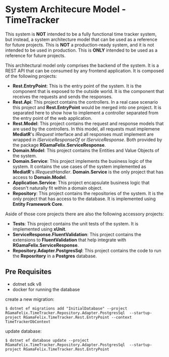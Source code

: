 # System Architecure Model - TimeTracker

This system is **NOT** intended to be a fully functional time tracker system, but instead, a system architecture model that can be used as a reference for future projects.
This is **NOT** a production-ready system, and it is not intended to be used in production.
This is **ONLY** intended to be used as a reference for future projects.

This architectural model only comprises the backend of the system. It is a REST API that can be consumed by any frontend application.
It is composed of the following projects:
* **Rest.EntryPoint**: This is the entry point of the system. It is the component that is exposed to the outside world. It is the component that receives the requests and sends the responses.
* **Rest.Api**: This project contains the controllers. In a real case scenario this project and __Rest.EntryPoint__ would be merged into one project. It is separated here to show how to implement a controller separated from the entry point of the web application.
* **Rest.Model**: This project contains the request and response models that are used by the controllers. In this model, all requests must implemene **MediatR**'s _IRequest_ interface and all responses must implement are wrapped in _IServiceResponseOf<T>_ or _IServiceResponse_. Both provided by the package **RGamaFelix.ServiceResponse**.
* **Domain.Model**: This project contains the Entities and Value Objects of the system.
* **Domain.Service**: This project implements the business logic of the system. It contains the use cases of the system implemented as **MediatR**'s _IRequestHandler_. **Domain.Service** is the only project that has access to **Domain.Model**.
* **Application.Service**: This project encapsulate business logic that doesn't naturally fit within a domain object.
* **Repository**: This project contains the repositories of the system. It is the only project that has access to the database. It is implemented using **Entity Framework Core**.

Aside of those core projects there are also the following accessory projects:
* **Tests**: This project contains the unit tests of the system. It is implemented using **xUnit**.
* **ServiceResponse.FluentValidation**: This project contains the extensions to **FluentValidation** that help integrate with **RGamaFelix.ServiceResponse**.
* **Repository.Adapter.PostgresSql**: This project contains the code to run the **Reposritory** in a **Postgres** database.

## Pre Requisites
* dotnet sdk v8 
* docker for running the database



create a new migration:

`$ dotnet ef migrations add "InitialDatabase" --project RGamaFelix.TimeTracker.Repository.Adapter.PostgresSql  --startup-project RGamaFelix.TimeTracker.Rest.EntryPoint --context TimeTrackerDbContext`

update database:

`$ dotnet ef database update --project RGamaFelix.TimeTracker.Repository.Adapter.PostgresSql  --startup-project RGamaFelix.TimeTracker.Rest.EntryPoint`